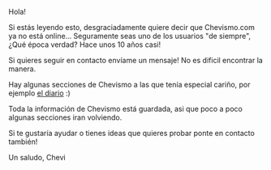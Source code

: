 Hola!

Si estás leyendo esto, desgraciadamente quiere decir que Chevismo.com ya no está online...
Seguramente seas uno de los usuarios "de siempre", ¿Qué época verdad? Hace unos 10 años casi!

Si quieres seguir en contacto envíame un mensaje! No es dificil encontrar la manera.

Hay algunas secciones de Chevismo a las que tenía especial cariño, por ejemplo [el diario](https://chevismo.com/diario/) :)

Toda la información de Chevismo está guardada, asi que poco a poco algunas secciones iran volviendo.

Si te gustaría ayudar o tienes ideas que quieres probar ponte en contacto también!

Un saludo,
Chevi

